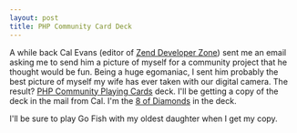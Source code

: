 ```yaml
--- 
layout: post
title: PHP Community Card Deck
---
```

<p>
A while back Cal Evans (editor of <a href="http://devzone.zend.com">Zend Developer Zone</a>) sent me an email asking me to send him a picture of myself for a community project that he thought would be fun.  Being a huge egomaniac, I sent him probably the best picture of myself my wife has ever taken with our digital camera.  The result?  <a href="http://www.flickr.com/photos/calevans/sets/72157594355906012/">PHP Community Playing Cards</a> deck.  I'll be getting a copy of the deck in the mail from Cal.  I'm the <a href="http://www.flickr.com/photos/calevans/286001179/in/set-72157594355906012/">8 of Diamonds</a> in the deck.
</p>
<p>
I'll be sure to play Go Fish with my oldest daughter when I get my copy.
</p>
